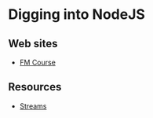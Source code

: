 # Digging into NodeJS

## Web sites

* [FM Course](https://frontendmasters.com/courses/digging-into-node/)

## Resources
* [Streams](https://frontendmasters.com/courses/networking-streams/)